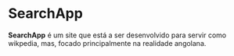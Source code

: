 # SearchApp
 **SearchApp** é um site que está a ser desenvolvido para servir como wikpedia, mas, focado principalmente na realidade angolana.
